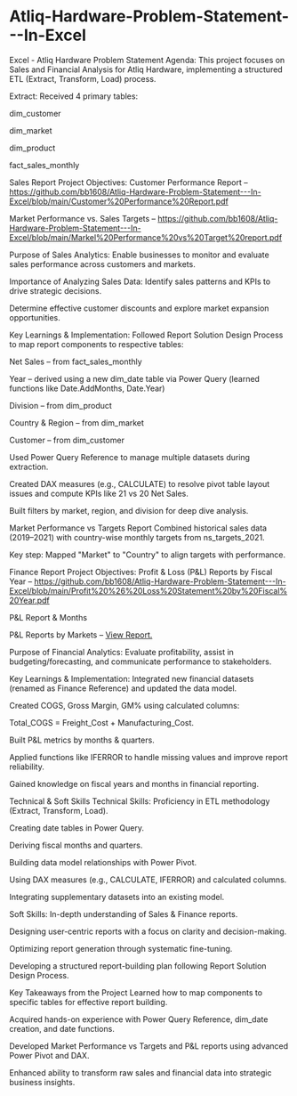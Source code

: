 # Atliq-Hardware-Problem-Statement---In-Excel
Excel - Atliq Hardware Problem Statement
Agenda:
This project focuses on Sales and Financial Analysis for Atliq Hardware, implementing a structured ETL (Extract, Transform, Load) process.

Extract: Received 4 primary tables:

dim_customer

dim_market

dim_product

fact_sales_monthly

Sales Report
Project Objectives:
Customer Performance Report – https://github.com/bb1608/Atliq-Hardware-Problem-Statement---In-Excel/blob/main/Customer%20Performance%20Report.pdf

Market Performance vs. Sales Targets – https://github.com/bb1608/Atliq-Hardware-Problem-Statement---In-Excel/blob/main/Markel%20Performance%20vs%20Target%20report.pdf

Purpose of Sales Analytics:
Enable businesses to monitor and evaluate sales performance across customers and markets.

Importance of Analyzing Sales Data:
Identify sales patterns and KPIs to drive strategic decisions.

Determine effective customer discounts and explore market expansion opportunities.

Key Learnings & Implementation:
Followed Report Solution Design Process to map report components to respective tables:

Net Sales – from fact_sales_monthly

Year – derived using a new dim_date table via Power Query (learned functions like Date.AddMonths, Date.Year)

Division – from dim_product

Country & Region – from dim_market

Customer – from dim_customer

Used Power Query Reference to manage multiple datasets during extraction.

Created DAX measures (e.g., CALCULATE) to resolve pivot table layout issues and compute KPIs like 21 vs 20 Net Sales.

Built filters by market, region, and division for deep dive analysis.

Market Performance vs Targets Report
Combined historical sales data (2019–2021) with country-wise monthly targets from ns_targets_2021.

Key step: Mapped "Market" to "Country" to align targets with performance.

Finance Report
Project Objectives:
Profit & Loss (P&L) Reports by Fiscal Year – https://github.com/bb1608/Atliq-Hardware-Problem-Statement---In-Excel/blob/main/Profit%20%26%20Loss%20Statement%20by%20Fiscal%20Year.pdf

P&L Report & Months 

P&L Reports by Markets – [View Report.](https://github.com/bb1608/Atliq-Hardware-Problem-Statement---In-Excel/blob/main/Profit%20%26%20Loss%20Statement%20by%20Market.pdf)

Purpose of Financial Analytics:
Evaluate profitability, assist in budgeting/forecasting, and communicate performance to stakeholders.

Key Learnings & Implementation:
Integrated new financial datasets (renamed as Finance Reference) and updated the data model.

Created COGS, Gross Margin, GM% using calculated columns:

Total_COGS = Freight_Cost + Manufacturing_Cost.

Built P&L metrics by months & quarters.

Applied functions like IFERROR to handle missing values and improve report reliability.

Gained knowledge on fiscal years and months in financial reporting.

Technical & Soft Skills
Technical Skills:
Proficiency in ETL methodology (Extract, Transform, Load).

Creating date tables in Power Query.

Deriving fiscal months and quarters.

Building data model relationships with Power Pivot.

Using DAX measures (e.g., CALCULATE, IFERROR) and calculated columns.

Integrating supplementary datasets into an existing model.

Soft Skills:
In-depth understanding of Sales & Finance reports.

Designing user-centric reports with a focus on clarity and decision-making.

Optimizing report generation through systematic fine-tuning.

Developing a structured report-building plan following Report Solution Design Process.

Key Takeaways from the Project
Learned how to map components to specific tables for effective report building.

Acquired hands-on experience with Power Query Reference, dim_date creation, and date functions.

Developed Market Performance vs Targets and P&L reports using advanced Power Pivot and DAX.

Enhanced ability to transform raw sales and financial data into strategic business insights.
